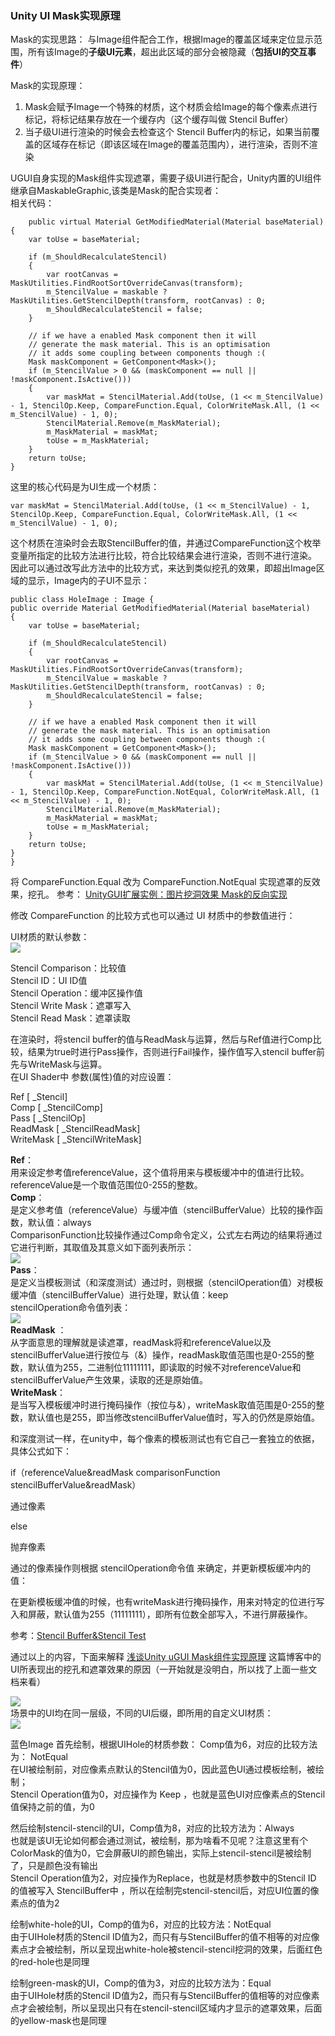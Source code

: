 ### Unity UI Mask实现原理 ###
Mask的实现思路：
与Image组件配合工作，根据Image的覆盖区域来定位显示范围，所有该Image的**子级UI元素**，超出此区域的部分会被隐藏（**包括UI的交互事件**）   

Mask的实现原理：

1. Mask会赋予Image一个特殊的材质，这个材质会给Image的每个像素点进行标记，将标记结果存放在一个缓存内（这个缓存叫做 Stencil Buffer）
2. 当子级UI进行渲染的时候会去检查这个 Stencil Buffer内的标记，如果当前覆盖的区域存在标记（即该区域在Image的覆盖范围内），进行渲染，否则不渲染    

UGUI自身实现的Mask组件实现遮罩，需要子级UI进行配合，Unity内置的UI组件继承自MaskableGraphic,该类是Mask的配合实现者：       
相关代码：      

		public virtual Material GetModifiedMaterial(Material baseMaterial)
    {
        var toUse = baseMaterial;
 
        if (m_ShouldRecalculateStencil)
        {
            var rootCanvas = MaskUtilities.FindRootSortOverrideCanvas(transform);
            m_StencilValue = maskable ? MaskUtilities.GetStencilDepth(transform, rootCanvas) : 0;
            m_ShouldRecalculateStencil = false;
        }
 
        // if we have a enabled Mask component then it will
        // generate the mask material. This is an optimisation
        // it adds some coupling between components though :(
        Mask maskComponent = GetComponent<Mask>();
        if (m_StencilValue > 0 && (maskComponent == null || !maskComponent.IsActive()))
        {
            var maskMat = StencilMaterial.Add(toUse, (1 << m_StencilValue) - 1, StencilOp.Keep, CompareFunction.Equal, ColorWriteMask.All, (1 << m_StencilValue) - 1, 0);
            StencilMaterial.Remove(m_MaskMaterial);
            m_MaskMaterial = maskMat;
            toUse = m_MaskMaterial;
        }
        return toUse;
    }   

这里的核心代码是为UI生成一个材质：   

	var maskMat = StencilMaterial.Add(toUse, (1 << m_StencilValue) - 1, StencilOp.Keep, CompareFunction.Equal, ColorWriteMask.All, (1 << m_StencilValue) - 1, 0);     
这个材质在渲染时会去取StencilBuffer的值，并通过CompareFunction这个枚举变量所指定的比较方法进行比较，符合比较结果会进行渲染，否则不进行渲染。   
因此可以通过改写此方法中的比较方式，来达到类似挖孔的效果，即超出Image区域的显示，Image内的子UI不显示：      

	public class HoleImage : Image {
    public override Material GetModifiedMaterial(Material baseMaterial)
    {
        var toUse = baseMaterial;
 
        if (m_ShouldRecalculateStencil)
        {
            var rootCanvas = MaskUtilities.FindRootSortOverrideCanvas(transform);
            m_StencilValue = maskable ? MaskUtilities.GetStencilDepth(transform, rootCanvas) : 0;
            m_ShouldRecalculateStencil = false;
        }
 
        // if we have a enabled Mask component then it will
        // generate the mask material. This is an optimisation
        // it adds some coupling between components though :(
        Mask maskComponent = GetComponent<Mask>();
        if (m_StencilValue > 0 && (maskComponent == null || !maskComponent.IsActive()))
        {
            var maskMat = StencilMaterial.Add(toUse, (1 << m_StencilValue) - 1, StencilOp.Keep, CompareFunction.NotEqual, ColorWriteMask.All, (1 << m_StencilValue) - 1, 0);
            StencilMaterial.Remove(m_MaskMaterial);
            m_MaskMaterial = maskMat;
            toUse = m_MaskMaterial;
        }
        return toUse;
    }
	}   
将 CompareFunction.Equal 改为 CompareFunction.NotEqual 实现遮罩的反效果，挖孔。 
参考： [UnityGUI扩展实例：图片挖洞效果 Mask的反向实现](https://www.cnblogs.com/j349900963/p/8340571.html "UnityGUI扩展实例：图片挖洞效果 Mask的反向实现")   

修改 CompareFunction 的比较方式也可以通过 UI 材质中的参数值进行：    

UI材质的默认参数：   
![](https://i.imgur.com/IF2TbE1.png)      

Stencil Comparison：比较值    
Stencil ID：UI ID值   
Stencil Operation：缓冲区操作值       
Stencil Write Mask：遮罩写入     
Stencil Read Mask：遮罩读取     

在渲染时，将stencil buffer的值与ReadMask与运算，然后与Ref值进行Comp比较，结果为true时进行Pass操作，否则进行Fail操作，操作值写入stencil buffer前先与WriteMask与运算。    
在UI Shader中 参数(属性)值的对应设置：    

Ref [ _Stencil]   
Comp [ _StencilComp]     
Pass [ _StencilOp]   
ReadMask [ _StencilReadMask]   
WriteMask [ _StencilWriteMask]  

**Ref**：   
用来设定参考值referenceValue，这个值将用来与模板缓冲中的值进行比较。referenceValue是一个取值范围位0-255的整数。        
**Comp**：   
是定义参考值（referenceValue）与缓冲值（stencilBufferValue）比较的操作函数，默认值：always       
ComparisonFunction比较操作通过Comp命令定义，公式左右两边的结果将通过它进行判断，其取值及其意义如下面列表所示：      
![](https://i.imgur.com/uYCPiRp.png)      
**Pass**：     
是定义当模板测试（和深度测试）通过时，则根据（stencilOperation值）对模板缓冲值（stencilBufferValue）进行处理，默认值：keep    
stencilOperation命令值列表：     
![](https://i.imgur.com/w8pCCHU.png)          
**ReadMask** ：    
从字面意思的理解就是读遮罩，readMask将和referenceValue以及stencilBufferValue进行按位与（&）操作，readMask取值范围也是0-255的整数，默认值为255，二进制位11111111，即读取的时候不对referenceValue和stencilBufferValue产生效果，读取的还是原始值。     
**WriteMask**：          
是当写入模板缓冲时进行掩码操作（按位与&），writeMask取值范围是0-255的整数，默认值也是255，即当修改stencilBufferValue值时，写入的仍然是原始值。     

和深度测试一样，在unity中，每个像素的模板测试也有它自己一套独立的依据，具体公式如下：


if（referenceValue&readMask comparisonFunction stencilBufferValue&readMask）

通过像素

else

抛弃像素

通过的像素操作则根据 stencilOperation命令值 来确定，并更新模板缓冲内的值：       

在更新模板缓冲值的时候，也有writeMask进行掩码操作，用来对特定的位进行写入和屏蔽，默认值为255（11111111），即所有位数全部写入，不进行屏蔽操作。

参考：[Stencil Buffer&Stencil Test](https://blog.csdn.net/u011047171/article/details/46928463)    

通过以上的内容，下面来解释 [浅谈Unity uGUI Mask组件实现原理](https://www.sohu.com/a/211665096_99940808) 这篇博客中的UI所表现出的挖孔和遮罩效果的原因（一开始就是没明白，所以找了上面一些文档来看）      

![](https://i.imgur.com/5fGJQF1.png)       
场景中的UI均在同一层级，不同的UI后缀，即所用的自定义UI材质：     
![](https://i.imgur.com/xttxdn3.png)           

蓝色Image 首先绘制，根据UIHole的材质参数：
Comp值为6，对应的比较方法为： NotEqual   
在UI被绘制前，对应像素点默认的Stencil值为0，因此蓝色UI通过模板绘制，被绘制；      
Stencil Operation值为0，对应操作为 Keep ，也就是蓝色UI对应像素点的Stencil值保持之前的值，为0      

然后绘制stencil-stencil的UI，Comp值为8，对应的比较方法为：Always       
也就是该UI无论如何都会通过测试，被绘制，那为啥看不见呢？注意这里有个ColorMask的值为0，它会屏蔽UI的颜色输出，实际上stencil-stencil是被绘制了，只是颜色没有输出         
Stencil Operation值为2，对应操作为Replace，也就是材质参数中的Stencil ID 的值被写入 StencilBuffer中 ，所以在绘制完stencil-stencil后，对应UI位置的像素点的值为2          

绘制white-hole的UI，Comp的值为6，对应的比较方法：NotEqual      
由于UIHole材质的Stencil ID值为2，而只有与StencilBuffer的值不相等的对应像素点才会被绘制，所以呈现出white-hole被stencil-stencil挖洞的效果，后面红色的red-hole也是同理    

绘制green-mask的UI，Comp的值为3，对应的比较方法为：Equal    
由于UIHole材质的Stencil ID值为2，而只有与StencilBuffer的值相等的对应像素点才会被绘制，所以呈现出只有在stencil-stencil区域内才显示的遮罩效果，后面的yellow-mask也是同理










	
